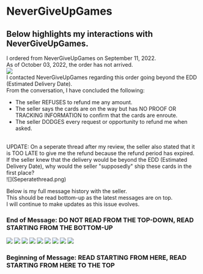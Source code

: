 # NeverGiveUpGames

## Below highlights my interactions with NeverGiveUpGames. <br>
I ordered from NeverGiveUpGames on September 11, 2022. <br>
As of October 03, 2022, the order has not arrived. <br>
![](NGUG-0.png)
<br>
I contacted NeverGiveUpGames regarding this order going beyond the EDD (Estimated Delivery Date). <br>
From the conversation, I have concluded the following: <br>
- The seller REFUSES to refund me any amount. <br>
- The seller says the cards are on the way but has NO PROOF OR TRACKING INFORMATION to confirm that the cards are enroute. <br>
- The seller DODGES every request or opportunity to refund me when asked. <br>
<br>
UPDATE: On a seperate thread after my review, the seller also stated that it is TOO LATE to give me the refund because the refund period has expired. <br> 
If the seller knew that the delivery would be beyond the EDD (Estimated Delivery Date), why would the seller "supposedly" ship these cards in the first place? <br>
![](Seperatethread.png)

Below is my full message history with the seller. <br>
This should be read bottom-up as the latest messages are on top. <br>
I will continue to make updates as this issue evolves. <br>

### End of Message: DO NOT READ FROM THE TOP-DOWN, READ STARTING FROM THE BOTTOM-UP ###
![](NGUG-12.png)
![](NGUG-9.png)
![](NGUG-7.png)
![](NGUG-6.png)
![](NGUG-5.png)
![](NGUG-4.png)
![](NGUG-3.png)
![](NGUG-2.png)
![](NGUG-1.png)
### Beginning of Message: READ STARTING FROM HERE, READ STARTING FROM HERE TO THE TOP ###
